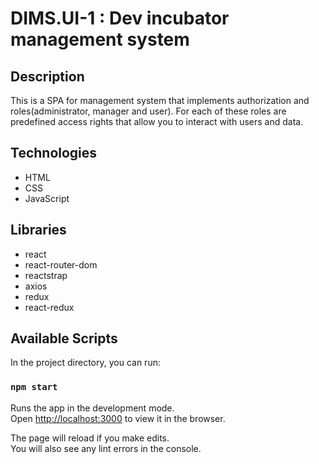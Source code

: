 # DIMS.UI-1 : Dev incubator management system

## Description

This is a SPA for management system that implements authorization and roles(administrator, manager and user). For each of these roles are predefined access rights that allow you to interact with users and data.

## Technologies

- HTML
- CSS
- JavaScript

## Libraries

- react
- react-router-dom
- reactstrap
- axios
- redux
- react-redux

## Available Scripts

In the project directory, you can run:

### `npm start`

Runs the app in the development mode.<br>
Open [http://localhost:3000](http://localhost:3000) to view it in the browser.

The page will reload if you make edits.<br>
You will also see any lint errors in the console.

